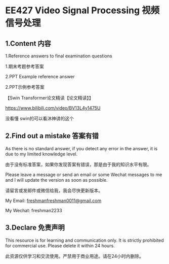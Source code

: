 # EE427 Video Signal Processing 视频信号处理

## 1.Content 内容

1.Reference answers to final examination questions

1.期末考题参考答案

2.PPT Example reference answer

2.PPT示例参考答案



【Swin Transformer论文精读【论文精读】】 

https://www.bilibili.com/video/BV13L4y1475U

没看懂 swin的可以看沐神讲的这个



## 2.Find out a mistake 答案有错

As there is no standard answer, if you detect any error in the answer, it is due to my limited knowledge level. 

由于没有标准答案，如果你发现答案有错误，那是由于我的知识水平有限。

Please leave a message or send an email or some Wechat messages to me and I will update the version as soon as possible. 

请留言或发邮件或微信给我，我会尽快更新版本。

My Email: freshmanfreshman0011@gmail.com

My Wechat: freshman2233

## 3.Declare 免责声明

This resource is for learning and communication only. It is strictly prohibited for commercial use. Please delete it within 24 hours.

此资源仅供学习和交流使用。严禁用于商业用途。请在24小时内删除。

